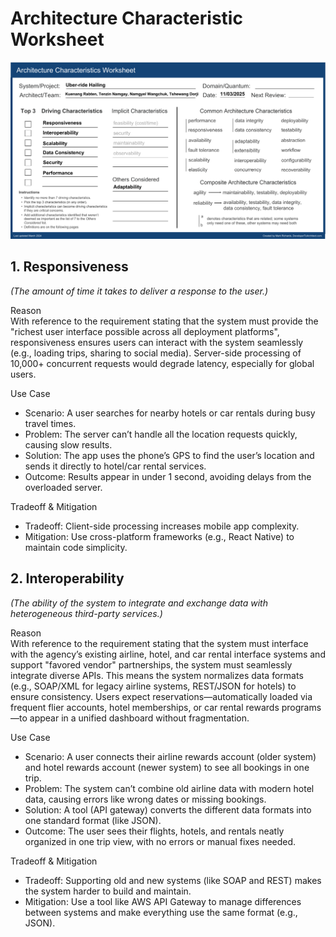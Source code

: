 # Architecture Characteristic Worksheet
![alt text](Architecture_worksheet.png)

## 1. Responsiveness  
*(The amount of time it takes to deliver a response to the user.)*  

Reason  
With reference to the requirement stating that the system must provide the "richest user interface possible across all deployment platforms", responsiveness ensures users can interact with the system seamlessly (e.g., loading trips, sharing to social media). Server-side processing of 10,000+ concurrent requests would degrade latency, especially for global users.  

Use Case  
- Scenario: A user searches for nearby hotels or car rentals during busy travel times.  
- Problem: The server can’t handle all the location requests quickly, causing slow results.  
- Solution: The app uses the phone’s GPS to find the user’s location and sends it directly to hotel/car rental services.  
- Outcome: Results appear in under 1 second, avoiding delays from the overloaded server.  

Tradeoff & Mitigation  
- Tradeoff: Client-side processing increases mobile app complexity.  
- Mitigation: Use cross-platform frameworks (e.g., React Native) to maintain code simplicity.  


## 2. Interoperability  
*(The ability of the system to integrate and exchange data with heterogeneous third-party services.)*  

Reason  
With reference to the requirement stating that the system must interface with the agency’s existing airline, hotel, and car rental interface systems and support "favored vendor" partnerships, the system must seamlessly integrate diverse APIs. This means the system normalizes data formats (e.g., SOAP/XML for legacy airline systems, REST/JSON for hotels) to ensure consistency. Users expect reservations—automatically loaded via frequent flier accounts, hotel memberships, or car rental rewards programs—to appear in a unified dashboard without fragmentation.  

Use Case  
- Scenario: A user connects their airline rewards account (older system) and hotel rewards account (newer system) to see all bookings in one trip.  
- Problem: The system can’t combine old airline data with modern hotel data, causing errors like wrong dates or missing bookings.  
- Solution: A tool (API gateway) converts the different data formats into one standard format (like JSON).  
- Outcome: The user sees their flights, hotels, and rentals neatly organized in one trip view, with no errors or manual fixes needed.  

Tradeoff & Mitigation  
- Tradeoff: Supporting old and new systems (like SOAP and REST) makes the system harder to build and maintain.  
- Mitigation: Use a tool like AWS API Gateway to manage differences between systems and make everything use the same format (e.g., JSON).